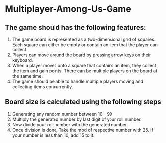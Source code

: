 # Multiplayer-Among-Us-Game
## The game should has the following features:
1. The game board is represented as a two-dimensional grid of squares. Each square can either be
empty or contain an item that the player can collect.
2. Players can move around the board by pressing arrow keys on their keyboard.
3. When a player moves onto a square that contains an item, they collect the item and gain points.
There can be multiple players on the board at the same time.
4. The game should be able to handle multiple players moving and collecting items concurrently.

## Board size is calculated using the following steps
1. Generating any random number between 10 - 99
2. Multiply the generated number by last digit of your roll number.
3. Now divide your roll number with the generated number.
4. Once division is done, Take the mod of respective number with 25. If your number is
less than 10, add 15 to it.

